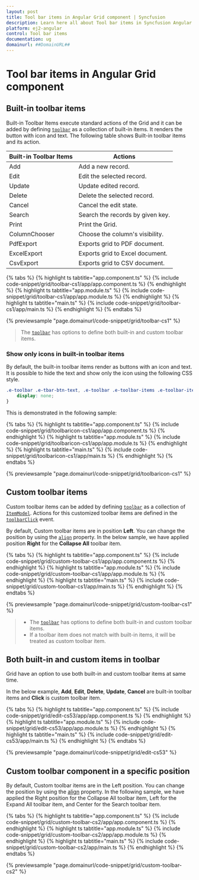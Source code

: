 ```yaml
---
layout: post
title: Tool bar items in Angular Grid component | Syncfusion
description: Learn here all about Tool bar items in Syncfusion Angular Grid component of Syncfusion Essential JS 2 and more.
platform: ej2-angular
control: Tool bar items 
documentation: ug
domainurl: ##DomainURL##
---
```


# Tool bar items in Angular Grid component

## Built-in toolbar items

Built-in Toolbar Items execute standard actions of the Grid and it can be added by defining [`toolbar`](https://ej2.syncfusion.com/angular/documentation/api/grid/#toolbar) as a collection of built-in items. It renders the button with icon and text. The following table shows Built-in toolbar items and its action.

| Built-in Toolbar Items | Actions |
|------------------------|---------|
| Add | Add a new record.|
| Edit | Edit the selected record.|
| Update | Update edited record.|
| Delete | Delete the selected record.|
| Cancel | Cancel the edit state.|
| Search | Search the records by given key.|
| Print | Print the Grid.|
| ColumnChooser | Choose the column's visibility.|
| PdfExport | Exports grid to PDF document.|
| ExcelExport | Exports grid to Excel document.|
| CsvExport | Exports grid to CSV document.|

{% tabs %}
{% highlight ts tabtitle="app.component.ts" %}
{% include code-snippet/grid/toolbar-cs1/app/app.component.ts %}
{% endhighlight %}
{% highlight ts tabtitle="app.module.ts" %}
{% include code-snippet/grid/toolbar-cs1/app/app.module.ts %}
{% endhighlight %}
{% highlight ts tabtitle="main.ts" %}
{% include code-snippet/grid/toolbar-cs1/app/main.ts %}
{% endhighlight %}
{% endtabs %}
  
{% previewsample "page.domainurl/code-snippet/grid/toolbar-cs1" %}

> The [`toolbar`](https://ej2.syncfusion.com/angular/documentation/api/grid/#toolbar) has options to define both built-in and custom toolbar items.

### Show only icons in built-in toolbar items

By default, the built-in toolbar items render as buttons with an icon and text. It is possible to hide the text and show only the icon using the following CSS style.

```css
.e-toolbar .e-tbar-btn-text, .e-toolbar .e-toolbar-items .e-toolbar-item .e-tbar-btn-text {
    display: none;
}
```

This is demonstrated in the following sample:

{% tabs %}
{% highlight ts tabtitle="app.component.ts" %}
{% include code-snippet/grid/toolbaricon-cs1/app/app.component.ts %}
{% endhighlight %}
{% highlight ts tabtitle="app.module.ts" %}
{% include code-snippet/grid/toolbaricon-cs1/app/app.module.ts %}
{% endhighlight %}
{% highlight ts tabtitle="main.ts" %}
{% include code-snippet/grid/toolbaricon-cs1/app/main.ts %}
{% endhighlight %}
{% endtabs %}
  
{% previewsample "page.domainurl/code-snippet/grid/toolbaricon-cs1" %}

## Custom toolbar items

Custom toolbar items can be added by defining [`toolbar`](https://ej2.syncfusion.com/angular/documentation/api/grid/#toolbar) as a collection of [`ItemModel`](https://ej2.syncfusion.com/angular/documentation/api/toolbar/itemModel). Actions for this customized toolbar items are defined in the [`toolbarClick`](https://ej2.syncfusion.com/angular/documentation/api/grid/#toolbarclick) event.

By default, Custom toolbar items are in position **Left**. You can change the position by using the [`align`](https://ej2.syncfusion.com/angular/documentation/api/toolbar/itemModel) property. In the below sample, we have applied position **Right** for the **Collapse All** toolbar item.

{% tabs %}
{% highlight ts tabtitle="app.component.ts" %}
{% include code-snippet/grid/custom-toolbar-cs1/app/app.component.ts %}
{% endhighlight %}
{% highlight ts tabtitle="app.module.ts" %}
{% include code-snippet/grid/custom-toolbar-cs1/app/app.module.ts %}
{% endhighlight %}
{% highlight ts tabtitle="main.ts" %}
{% include code-snippet/grid/custom-toolbar-cs1/app/main.ts %}
{% endhighlight %}
{% endtabs %}
  
{% previewsample "page.domainurl/code-snippet/grid/custom-toolbar-cs1" %}

> * The [`toolbar`](https://ej2.syncfusion.com/angular/documentation/api/grid/#toolbar) has options to define both built-in and custom toolbar items.
> * If a toolbar item does not match with built-in items, it will be treated as custom toolbar item.

## Both built-in and custom items in toolbar

Grid have an option to use both built-in and custom toolbar items at same time.

In the below example, **Add**, **Edit**, **Delete**, **Update**, **Cancel** are built-in toolbar items and **Click** is custom toolbar item.

{% tabs %}
{% highlight ts tabtitle="app.component.ts" %}
{% include code-snippet/grid/edit-cs53/app/app.component.ts %}
{% endhighlight %}
{% highlight ts tabtitle="app.module.ts" %}
{% include code-snippet/grid/edit-cs53/app/app.module.ts %}
{% endhighlight %}
{% highlight ts tabtitle="main.ts" %}
{% include code-snippet/grid/edit-cs53/app/main.ts %}
{% endhighlight %}
{% endtabs %}
  
{% previewsample "page.domainurl/code-snippet/grid/edit-cs53" %}

## Custom toolbar component in a specific position

By default, Custom toolbar items are in the Left position. You can change the position by using the [align](https://ej2.syncfusion.com/angular/documentation/api/toolbar/itemModel) property. In the following sample, we have applied the Right position for the Collapse All toolbar item, Left for the Expand All toolbar item, and Center for the Search toolbar item.

{% tabs %}
{% highlight ts tabtitle="app.component.ts" %}
{% include code-snippet/grid/custom-toolbar-cs2/app/app.component.ts %}
{% endhighlight %}
{% highlight ts tabtitle="app.module.ts" %}
{% include code-snippet/grid/custom-toolbar-cs2/app/app.module.ts %}
{% endhighlight %}
{% highlight ts tabtitle="main.ts" %}
{% include code-snippet/grid/custom-toolbar-cs2/app/main.ts %}
{% endhighlight %}
{% endtabs %}
  
{% previewsample "page.domainurl/code-snippet/grid/custom-toolbar-cs2" %}